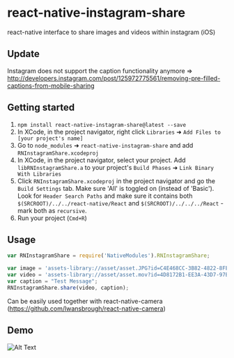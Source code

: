 # react-native-instagram-share
react-native interface to share images and videos within instagram (iOS)


## Update
Instagram does not support the caption functionality anymore
=> http://developers.instagram.com/post/125972775561/removing-pre-filled-captions-from-mobile-sharing


## Getting started

1. `npm install react-native-instagram-share@latest --save`
2. In XCode, in the project navigator, right click `Libraries` ➜ `Add Files to [your project's name]`
3. Go to `node_modules` ➜ `react-native-instagram-share` and add `RNInstagramShare.xcodeproj`
4. In XCode, in the project navigator, select your project. Add `libRNInstagramShare.a` to your project's `Build Phases` ➜ `Link Binary With Libraries`
5. Click `RNInstagramShare.xcodeproj` in the project navigator and go the `Build Settings` tab. Make sure 'All' is toggled on (instead of 'Basic'). Look for `Header Search Paths` and make sure it contains both `$(SRCROOT)/../../react-native/React` and `$(SRCROOT)/../../../React` - mark both as `recursive`.
6. Run your project (`Cmd+R`)


## Usage

```javascript
var RNInstagramShare = require('NativeModules').RNInstagramShare;

var image = 'assets-library://asset/asset.JPG?id=C4E468CC-3B82-4822-8FEE-BA1C1DC47B4B&ext=JPG';
var video = 'assets-library://asset/asset.mov?id=4D8172B1-EE3A-43D7-97BF-951003BFE97A&ext=mov';
var caption = "Test Message";
RNInstagramShare.share(video, caption);
```

Can be easily used together with react-native-camera (https://github.com/lwansbrough/react-native-camera)


## Demo

![Alt Text](https://github.com/watzak/react-native-instagram-share/blob/master/demo.gif)
